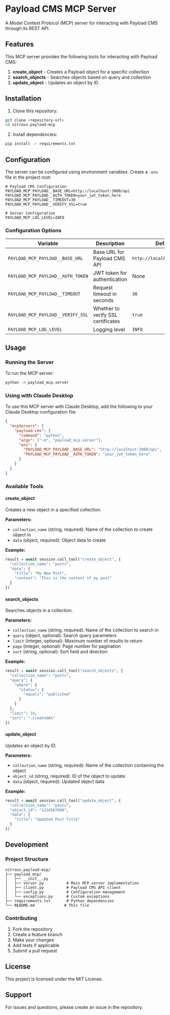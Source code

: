 # Payload CMS MCP Server

A Model Context Protocol (MCP) server for interacting with Payload CMS through its REST API.

## Features

This MCP server provides the following tools for interacting with Payload CMS:

1. **create_object** - Creates a Payload object for a specific collection
2. **search_objects** - Searches objects based on query and collection
3. **update_object** - Updates an object by ID

## Installation

1. Clone this repository:
```bash
git clone <repository-url>
cd nitrous.payload-mcp
```

2. Install dependencies:
```bash
pip install -r requirements.txt
```

## Configuration

The server can be configured using environment variables. Create a `.env` file in the project root:

```env
# Payload CMS Configuration
PAYLOAD_MCP_PAYLOAD__BASE_URL=http://localhost:3000/api
PAYLOAD_MCP_PAYLOAD__AUTH_TOKEN=your_jwt_token_here
PAYLOAD_MCP_PAYLOAD__TIMEOUT=30
PAYLOAD_MCP_PAYLOAD__VERIFY_SSL=true

# Server Configuration
PAYLOAD_MCP_LOG_LEVEL=INFO
```

### Configuration Options

| Variable | Description | Default |
|----------|-------------|---------|
| `PAYLOAD_MCP_PAYLOAD__BASE_URL` | Base URL for Payload CMS API | `http://localhost:3000/api` |
| `PAYLOAD_MCP_PAYLOAD__AUTH_TOKEN` | JWT token for authentication | None |
| `PAYLOAD_MCP_PAYLOAD__TIMEOUT` | Request timeout in seconds | `30` |
| `PAYLOAD_MCP_PAYLOAD__VERIFY_SSL` | Whether to verify SSL certificates | `true` |
| `PAYLOAD_MCP_LOG_LEVEL` | Logging level | `INFO` |

## Usage

### Running the Server

To run the MCP server:

```bash
python -m payload_mcp.server
```

### Using with Claude Desktop

To use this MCP server with Claude Desktop, add the following to your Claude Desktop configuration file:

```json
{
  "mcpServers": {
    "payload-cms": {
      "command": "python",
      "args": ["-m", "payload_mcp.server"],
      "env": {
        "PAYLOAD_MCP_PAYLOAD__BASE_URL": "http://localhost:3000/api",
        "PAYLOAD_MCP_PAYLOAD__AUTH_TOKEN": "your_jwt_token_here"
      }
    }
  }
}
```

### Available Tools

#### create_object
Creates a new object in a specified collection.

**Parameters:**
- `collection_name` (string, required): Name of the collection to create object in
- `data` (object, required): Object data to create

**Example:**
```python
result = await session.call_tool("create_object", {
  "collection_name": "posts",
  "data": {
    "title": "My New Post",
    "content": "This is the content of my post"
  }
})
```

#### search_objects
Searches objects in a collection.

**Parameters:**
- `collection_name` (string, required): Name of the collection to search in
- `query` (object, optional): Search query parameters
- `limit` (integer, optional): Maximum number of results to return
- `page` (integer, optional): Page number for pagination
- `sort` (string, optional): Sort field and direction

**Example:**
```python
result = await session.call_tool("search_objects", {
  "collection_name": "posts",
  "query": {
    "where": {
      "status": {
        "equals": "published"
      }
    }
  },
  "limit": 10,
  "sort": "-createdAt"
})
```

#### update_object
Updates an object by ID.

**Parameters:**
- `collection_name` (string, required): Name of the collection containing the object
- `object_id` (string, required): ID of the object to update
- `data` (object, required): Updated object data

**Example:**
```python
result = await session.call_tool("update_object", {
  "collection_name": "posts",
  "object_id": "1234567890",
  "data": {
    "title": "Updated Post Title"
  }
})
```

## Development

### Project Structure

```
nitrous.payload-mcp/
├── payload_mcp/
│   ├── __init__.py
│   ├── server.py          # Main MCP server implementation
│   ├── client.py          # Payload CMS API client
│   ├── config.py          # Configuration management
│   └── exceptions.py      # Custom exceptions
├── requirements.txt       # Python dependencies
└── README.md             # This file
```

### Contributing

1. Fork the repository
2. Create a feature branch
3. Make your changes
4. Add tests if applicable
5. Submit a pull request

## License

This project is licensed under the MIT License.

## Support

For issues and questions, please create an issue in the repository.